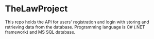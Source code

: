 # TheLawProject
This repo holds the API for users' registration and login with storing and retrieving data from the database. Programming language is C# (.NET framework) and MS SQL database.
